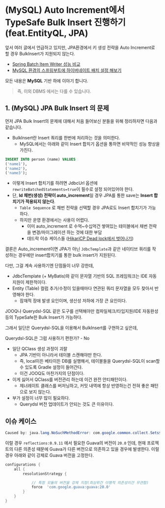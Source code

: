 # (MySQL) Auto Increment에서 TypeSafe Bulk Insert 진행하기 (feat.EntityQL, JPA)

앞서 여러 글에서 언급하고 있지만, JPA환경에서 키 생성 전략을 Auto Increment로 할 경우 BulkInsert가 지원되지 않는다.

* [Spring Batch Item Writer 성능 비교](https://jojoldu.tistory.com/507)
* [MySQL 환경의 스프링부트에 하이버네이트 배치 설정 해보기](https://woowabros.github.io/experience/2020/09/23/hibernate-batch.html)

모든 내용은 **MySQL** 기반 하에 이야기 합니다. 

> 즉, 이외 DBMS 에서는 다를 수 있습니다.

## 1. (MySQL) JPA Bulk Insert 의 문제

먼저 JPA Bulk Insert의 문제에 대해서 처음 들어보신 분들을 위해 정리하자면 다음과 같습니다.

* BulkInsert란 Insert 쿼리를 한번에 처리하는 것을 의미한다.
    * MySQL에서는 아래와 같이 Insert 합치기 옵션을 통하면 비약적인 성능 향상을 가진다. 

```sql
INSERT INTO person (name) VALUES
('name1'),
('name2'),
('name3');
```

* 이렇게 Insert 합치기를 하려면 JdbcUrl 옵션에 `rewriteBatchedStatements=true`이 필수로 설정 되어있어야 한다.
* 단, **Id 채번(생성) 전략이 auto_increment**일 경우 JPA를 통한 save는 **Insert 합치기가 적용되지 않는다**.
    * `Table Sequence` 로 채번 전략을 선택할 경우 JPA로도 Insert 합치기가 가능하다.
    * 하지만 운영 환경에서는 사용이 어렵다. 
        * 이미 auto_increment 로 수억~수십억건 쌓여있는 테이블에서 채번 전략을 변경/마이그레이션 하는 것에 대한 부담
        * 데드락 이슈 케이스들 ([HikariCP Dead lock에서 벗어나기](https://woowabros.github.io/experience/2020/02/06/hikaricp-avoid-dead-lock-2.html))
    

결론은 Auto_increment이면 JPA가 아닌 `JdbcTemplate`과 같은 네이티브 쿼리를 작성하는 경우에만 insert합치기를 통한 bulk insert가 지원된다.


다만, 그걸 계속 사용하기엔 단점들이 너무 강한데,

* JdbcTemplate (+ MyBatis)와 같이 문자열 기반의 SQL 프레임워크는 IDE 자동 지원이 제한적이다.
* Entity (Table) 컬럼 추가/수정이 있을때마다 연관된 쿼리 문자열을 모두 찾아서 반영해야 한다. 
    * 잠재적 장애 발생 요인이며, 생산성 저하에 가장 큰 요인이다.

JOOQ나 Querydsl-SQL 같은 도구를 선택해야만 컴파일체크/타입지원/IDE 자동완성 등의 TypeSafe한 Bulk Insert가 가능하다.


그래서 일단은 Querydsl-SQL을 이용해서 BulkInsert를 구현하고 싶은데,

Querydsl-SQL은 그럼 사용하기 편한가? - No

* 일단 QClass 생성 과정이 괴랄
    * JPA 기반이 아니라서 테이블 스캔해야만 한다.
    * 즉, local이든 베타이든 DB를 실행해서, 테이블들을 Querydsl-SQL이 scan할 수 있도록 Gradle 설정이 들어간다.
    * 이건 JOOQ도 마찬가지의 단점이다.
* 이게 싫어서 QClass를 버전관리 하는데 이건 완전 안티패턴이다.
    * 제너레이트 클래스를 버저닝하고, 커밋 내역에 항상 반영하는건 전혀 좋은 패턴으로 보지 않는다.
* 부가 설정이 너무 많이 필요하다.
    * Querydsl 버전 업데이트가 안되는 것도 큰 이유이다.

## 이슈 케이스


```java
Caused by: java.lang.NoSuchMethodError: com.google.common.collect.Sets$SetView.iterator()Lcom/google/common/collect/UnmodifiableIterator;
```

이럴 경우 `reflections:0.9.11` 에서 필요한 Guava의 버전이 `20.0` 인데, 현재 프로젝트의 다른 의존성 때문에 Guava가 다른 버전으로 의존하고 있을 경우에 발생한다. 
이럴 경우 아래와 같이 강제로 Guava 버전을 고정한다.

```groovy
configurations {
    all {
        resolutionStrategy {

            // 특정 모듈의 버전을 강제 지정(최상위건 이행적 의존성이건 무관함)
            force  'com.google.guava:guava:20.0'
        }
    }
}
```
